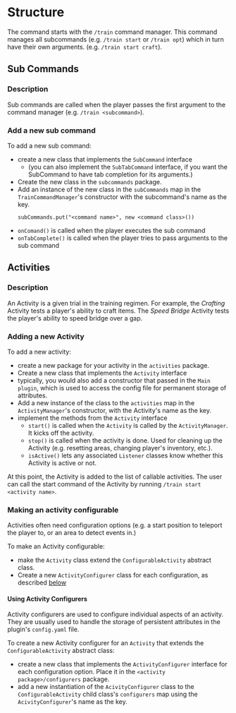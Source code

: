 # Structure

The command starts with the `/train` command manager. This command manages all subcommands (e.g. `/train start` or `/train opt`) which in turn have their own arguments. (e.g. `/train start craft`).

## Sub Commands

### Description
Sub commands are called when the player passes the first argument to the command manager (e.g. `/train <subcommand>`).

### Add a new sub command
To add a new sub command:
- create a new class that implements the `SubCommand` interface
    - (you can also implement the `SubTabCommand` interface, if you want the SubCommand to have tab completion for its arguments.) 
- Create the new class in the `subcommands` package.
- Add an instance of the new class in the `subCommands` map in the `TrainCommandManager`'s constructor with the subcommand's name as the key.
  ```
  subCommands.put("<command name>", new <command class>())
  ```
- `onComand()` is called when the player executes the sub command
- `onTabComplete()` is called when the player tries to pass arguments to the sub command

## Activities

### Description
An Activity is a given trial in the training regimen. For example, the *Crafting* Activity tests a player's ability to craft items. The *Speed Bridge* Activity tests the player's ability to speed bridge over a gap.

### Adding a new Activity
To add a new activity:
- create a new package for your activity in the `activities` package.
- Create a new class that implements the `Activity` interface
- typically, you would also add a constructor that passed in the `Main` `plugin`, which is used to access the config file for permanent storage of attributes.
- Add a new instance of the class to the `activities` map in the `ActivityManager`'s constructor, with the Activity's name as the key. 
- implement the methods from the `Activity` interface
  - `start()` is called when the `Activity` is called by the `ActivityManager`. It kicks off the activity.
  - `stop()` is called when the activity is done. Used for cleaning up the Activity (e.g. resetting areas, changing player's inventory, etc.). 
  - `isActive()` lets any associated `Listener` classes know whether this Activity is active or not.

At this point, the Activity is added to the list of callable activities. The user can call the start command of the Activity by running `/train start <activity name>`.

### Making an activity configurable
Activities often need configuration options (e.g. a start position to teleport the player to, or an area to detect events in.) 

To make an Activity configurable: 
- make the `Activity` class extend the `ConfigurableActivity` abstract class.
- Create a new `ActivityConfigurer` class for each configuration, as described [below](#using-activity-configurers)

#### Using Activity Configurers
Activity configurers are used to configure individual aspects of an activity. They are usually used to handle the storage of persistent attributes in the plugin's `config.yaml` file. 

To create a new Activity configurer for an `Activity` that extends the `ConfigurableActivity` abstract class:
- create a new class that implements the `ActivityConfigurer` interface for each configuration option. Place it in the `<activity package>/configurers` package.
- add a new instantiation of the `AcivityConfigurer` class to the `ConfigurableActivity` child class's `configurers` map using the `AcivityConfigurer`'s name as the key.

  









